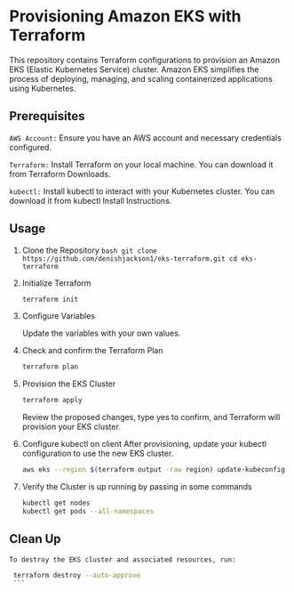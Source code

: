 # Provisioning Amazon EKS with Terraform
This repository contains Terraform configurations to provision an Amazon EKS (Elastic Kubernetes Service) cluster. Amazon EKS simplifies the process of deploying, managing, and scaling containerized applications using Kubernetes.

## Prerequisites
   `AWS Account:` Ensure you have an AWS account and necessary credentials configured.

   `Terraform:` Install Terraform on your local machine. You can download it from Terraform Downloads.

   `kubectl:` Install kubectl to interact with your Kubernetes cluster. You can download it from kubectl Install Instructions.

## Usage
   1. Clone the Repository
    ```bash
    git clone https://github.com/denishjackson1/eks-terraform.git
    cd eks-terraform
    ```
   2. Initialize Terraform
       ```bash
       terraform init
       ```
   3. Configure Variables

        Update the variables with your own values.

   4. Check and confirm the Terraform Plan

       ```bash
       terraform plan
       ```

   4. Provision the EKS Cluster
       ```bash
       terraform apply
       ```
       Review the proposed changes, type yes to confirm, and Terraform will provision your EKS cluster.

   5. Configure kubectl on client
       After provisioning, update your kubectl configuration to use the new EKS cluster.

       ```bash
       aws eks --region $(terraform output -raw region) update-kubeconfig --name $(terraform output -raw cluster_name)
       ```
   6. Verify the Cluster is up running by passing in some commands
       ```bash
       kubectl get nodes
       kubectl get pods --all-namespaces
       ```
## Clean Up
    To destroy the EKS cluster and associated resources, run:

   ```bash
    terraform destroy --auto-approve
    ```